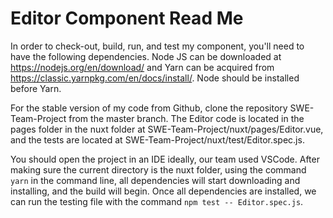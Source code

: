 # Editor Component Read Me

In order to check-out, build, run, and test my component, you'll need to have the following dependencies. Node JS can be downloaded at https://nodejs.org/en/download/ and Yarn can be acquired from https://classic.yarnpkg.com/en/docs/install/. Node should be installed before Yarn. 

For the stable version of my code from Github, clone the repository SWE-Team-Project from the master branch. The Editor code is located in the pages folder in the nuxt folder at SWE-Team-Project/nuxt/pages/Editor.vue, and the tests are located at SWE-Team-Project/nuxt/test/Editor.spec.js. 

You should open the project in an IDE ideally, our team used VSCode. After making sure the current directory is the nuxt folder, using the command ```yarn``` in the command line, all dependencies will start downloading and installing, and the build will begin. Once all dependencies are installed, we can run the testing file with the command ```npm test -- Editor.spec.js```. 


